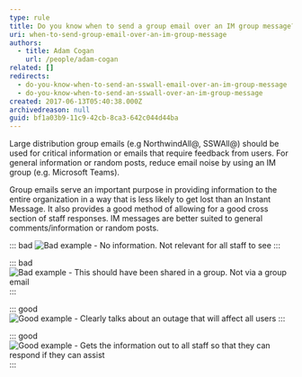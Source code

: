 ```yaml
---
type: rule
title: Do you know when to send a group email over an IM group message?
uri: when-to-send-group-email-over-an-im-group-message
authors:
  - title: Adam Cogan
    url: /people/adam-cogan
related: []
redirects:
  - do-you-know-when-to-send-an-sswall-email-over-an-im-group-message
  - do-you-know-when-to-send-an-sswall-over-an-im-group-message
created: 2017-06-13T05:40:38.000Z
archivedreason: null
guid: bf1a03b9-11c9-42cb-8ca3-642c044d44ba
---
```


Large distribution group emails (e.g NorthwindAll@, SSWAll@) should be used for critical information or emails that require feedback from users. For general information or random posts, reduce email noise by using an IM group (e.g. Microsoft Teams).

<!--endintro-->

Group emails serve an important purpose in providing information to the entire organization in a way that is less likely to get lost than an Instant Message. It also provides a good method of allowing for a good cross section of staff responses. IM messages are better suited to general comments/information or random posts.

::: bad
![Bad example - No information. Not relevant for all staff to see](bad1.png)
:::

::: bad
![Bad example - This should have been shared in a group. Not via a group email](bad2.png)
:::

::: good
![Good example - Clearly talks about an outage that will affect all users](good1.png)
:::

::: good
![Good example - Gets the information out to all staff so that they can respond if they can assist](good2.png)
:::
